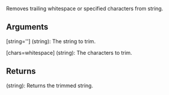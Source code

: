 Removes trailing whitespace or specified characters from string.

## Arguments

[string=''] (string): The string to trim.

[chars=whitespace] (string): The characters to trim.


## Returns

(string): Returns the trimmed string.
